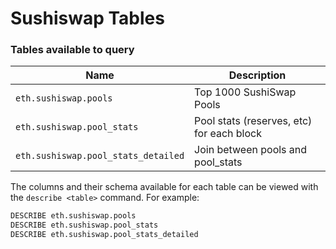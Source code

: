 # Sushiswap Tables

### Tables available to query

| Name                                | Description                               |
| ----------------------------------- | ----------------------------------------- |
| `eth.sushiswap.pools`               | Top 1000 SushiSwap Pools                  |
| `eth.sushiswap.pool_stats`          | Pool stats (reserves, etc) for each block |
| `eth.sushiswap.pool_stats_detailed` | Join between pools and pool\_stats        |

The columns and their schema available for each table can be viewed with the `describe <table>` command. For example:

```sql
DESCRIBE eth.sushiswap.pools
DESCRIBE eth.sushiswap.pool_stats
DESCRIBE eth.sushiswap.pool_stats_detailed
```
